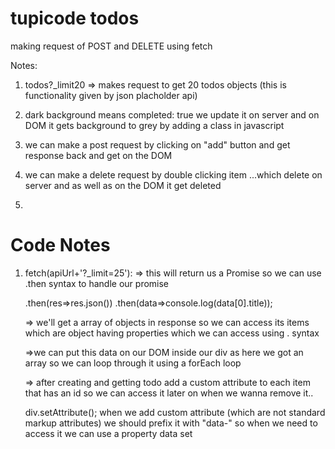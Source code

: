 # tupicode todos 
making request of POST and DELETE using fetch 

Notes:
1. todos?_limit20 => makes request to get 20 todos objects (this is functionality given by json placholder api) 

2. dark background means completed: true
  we update it on server and on DOM it gets background to grey by adding a class in javascript

3. we can make a post request by clicking on "add" button and get response back and get on the DOM

4. we can make a delete request by double clicking item ...which delete on server and as well as on the DOM it get deleted 

5.























# Code Notes 

1.  fetch(apiUrl+'?_limit=25'):
     => this will return us a Promise so we can use .then syntax to handle our promise

    .then(res=>res.json())
    .then(data=>console.log(data[0].title));

     => we'll get a array of objects in response so we can access its items which are object having properties which we can access using . syntax

     =>we can put this data on our DOM inside our div
     as here we got an array so we can loop through it using a forEach loop


     => after creating and getting todo add a custom attribute to each item that has an id so we can access it later on when we wanna remove it..
     
     div.setAttribute();
     when we add custom attribute (which are not standard markup attributes) we should prefix it with "data-" so when we need to access it we can use a property data set
     
